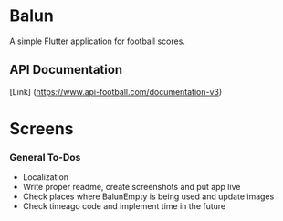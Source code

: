 # Balun

A simple Flutter application for football scores.

## API Documentation
[Link] (https://www.api-football.com/documentation-v3)

# Screens

### General To-Dos

* Localization
* Write proper readme, create screenshots and put app live
* Check places where BalunEmpty is being used and update images
* Check timeago code and implement time in the future
